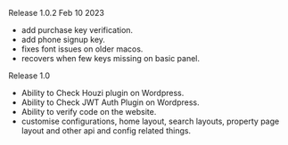 Release 1.0.2
Feb 10 2023

- add purchase key verification.
- add phone signup key.
- fixes font issues on older macos.
- recovers when few keys missing on basic panel.


Release 1.0

- Ability to Check Houzi plugin on Wordpress.
- Ability to Check JWT Auth Plugin on Wordpress.
- Ability to verify code on the website.
- customise configurations, home layout, search layouts, property page layout and other api and config related things.